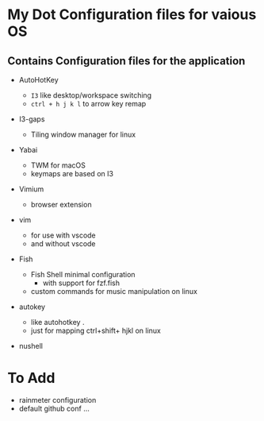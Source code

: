 # My Dot Configuration  files for vaious OS 

## Contains Configuration files for the application 

- AutoHotKey
    - `I3` like desktop/workspace switching
    - `ctrl + h j k l` to arrow key remap

- I3-gaps  
    - Tiling window manager for linux

- Yabai
    - TWM for macOS
    - keymaps are based on I3

- Vimium 
    - browser extension

- vim
    - for use with vscode 
    - and without vscode 

- Fish
    - Fish Shell minimal configuration
        - with support for fzf.fish
    - custom commands for music manipulation on linux

- autokey
    - like autohotkey . 
    - just for mapping ctrl+shift+ hjkl on linux
- nushell

# To Add 
   - rainmeter configuration
   - default github conf ...
  
   


